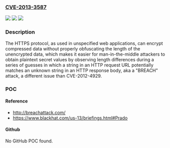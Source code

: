 ### [CVE-2013-3587](https://cve.mitre.org/cgi-bin/cvename.cgi?name=CVE-2013-3587)
![](https://img.shields.io/static/v1?label=Product&message=HTTPS%20protocol&color=blue)
![](https://img.shields.io/static/v1?label=Version&message=n%2Fa&color=blue)
![](https://img.shields.io/static/v1?label=Vulnerability&message=Other&color=brighgreen)

### Description

The HTTPS protocol, as used in unspecified web applications, can encrypt compressed data without properly obfuscating the length of the unencrypted data, which makes it easier for man-in-the-middle attackers to obtain plaintext secret values by observing length differences during a series of guesses in which a string in an HTTP request URL potentially matches an unknown string in an HTTP response body, aka a "BREACH" attack, a different issue than CVE-2012-4929.

### POC

#### Reference
- http://breachattack.com/
- https://www.blackhat.com/us-13/briefings.html#Prado

#### Github
No GitHub POC found.

